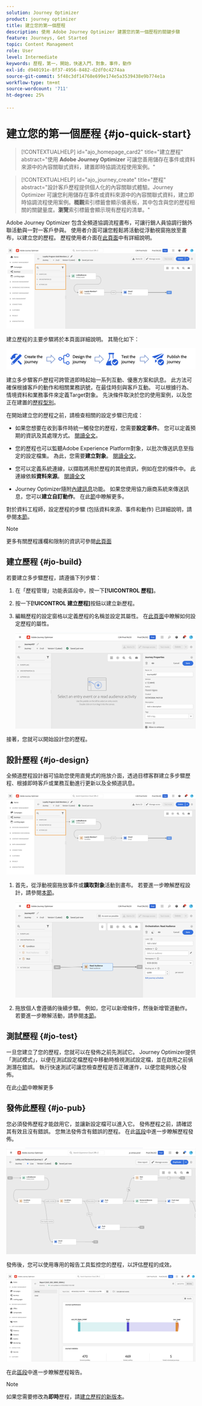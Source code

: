 ```yaml
---
solution: Journey Optimizer
product: journey optimizer
title: 建立您的第一個歷程
description: 使用 Adobe Journey Optimizer 建置您的第一個歷程的關鍵步驟
feature: Journeys, Get Started
topic: Content Management
role: User
level: Intermediate
keywords: 歷程，第一，開始，快速入門，對象，事件，動作
exl-id: d940191e-8f37-4956-8482-d2df0c4274aa
source-git-commit: 5f48c3df14768e699e174e5a3539438e9b774e1a
workflow-type: tm+mt
source-wordcount: '711'
ht-degree: 25%

---
```


# 建立您的第一個歷程 {#jo-quick-start}

>[!CONTEXTUALHELP]
>id="ajo_homepage_card2"
>title="建立歷程"
>abstract="使用 **Adobe Journey Optimizer** 可讓您善用儲存在事件或資料來源中的內容關聯式資料，建置即時協調流程使用案例。"

>[!CONTEXTUALHELP]
>id="ajo_journey_create"
>title="歷程"
>abstract="設計客戶歷程提供個人化的內容關聯式體驗。Journey Optimizer 可讓您利用儲存在事件或資料來源中的內容關聯式資料，建立即時協調流程使用案例。**概觀&#x200B;**&#x200B;索引標籤會顯示儀表板，其中包含與您的歷程相關的關鍵量度。**瀏覽&#x200B;**&#x200B;索引標籤會顯示現有歷程的清單。"

Adobe Journey Optimizer 包含全頻道協調流程畫布，可讓行銷人員協調行銷外聯活動與一對一客戶參與。 使用者介面可讓您輕鬆將活動從浮動視窗拖放至畫布，以建立您的歷程。 歷程使用者介面在[此頁面](journey-ui.md)中有詳細說明。

![歷程畫布範例](assets/journey38.png)


建立歷程的主要步驟將於本頁面詳細說明。 其簡化如下：

![歷程建立步驟：建立、設計、測試和發佈](assets/journey-creation-process.png)


建立多步驟客戶歷程可跨管道即時起始一系列互動、優惠方案和訊息。 此方法可確保根據客戶的動作和相關業務訊號，在最佳時刻與客戶互動。 可以根據行為、情境資料和業務事件來定義Target對象。 先決條件取決於您的使用案例，以及您正在建置的[歷程型別](entry-management.md#types-of-journeys)。

在開始建立您的歷程之前，請檢查相關的設定步驟已完成：

* 如果您想要在收到事件時統一觸發您的歷程，您需要&#x200B;**設定事件**。 您可以定義預期的資訊及其處理方式。 [閱讀全文](../event/about-events.md)。

<!--   ![](assets/jo-event7bis.png)  -->

* 您的歷程也可以監聽Adobe Experience Platform對象，以批次傳送訊息至指定的設定檔集。 為此，您需要&#x200B;**建立對象**。 [閱讀全文](../audience/about-audiences.md)。

<!--   ![](assets/segment2.png)  -->

* 您可以定義系統連線，以擷取將用於歷程的其他資訊，例如在您的條件中。 此連線依賴&#x200B;**資料來源**。 [閱讀全文](../datasource/about-data-sources.md)

<!--   ![](assets/jo-datasource.png)  -->

* Journey Optimizer隨附[內建訊息](../building-journeys/journeys-message.md)功能。 如果您使用協力廠商系統來傳送訊息，您可以&#x200B;**建立自訂動作**。 在此[節](../action/action.md)中瞭解更多。

<!--    ![](assets/custom2.png)  -->


對於資料工程師，設定歷程的步驟 (包括資料來源、事件和動作) 已詳細說明，請參閱[本節](../configuration/about-data-sources-events-actions.md)。


>[!NOTE]
>
>更多有關歷程護欄和限制的資訊可參閱[此頁面](../start/guardrails.md)

## 建立歷程 {#jo-build}

若要建立多步驟歷程，請遵循下列步驟：

1. 在「歷程管理」功能表區段中，按一下&#x200B;**[!UICONTROL 歷程]**。

1. 按一下&#x200B;**[!UICONTROL 建立歷程]**&#x200B;按鈕以建立新歷程。

1. 編輯歷程的設定窗格以定義歷程的名稱並設定其屬性。 在[此頁面](journey-properties.md)中瞭解如何設定歷程的屬性。

   ![](assets/jo-properties.png)

接著，您就可以開始設計您的歷程。

## 設計歷程 {#jo-design}

全頻道歷程設計器可協助您使用直覺式的拖放介面，透過目標客群建立多步驟歷程、根據即時客戶或業務互動進行更新以及全頻道訊息。

![](assets/journey38.png)

1. 首先，從浮動視窗拖放事件或&#x200B;**讀取對象**&#x200B;活動到畫布。 若要進一步瞭解歷程設計，請參閱[本節](using-the-journey-designer.md)。

   ![](assets/read-segment.png)

1. 拖放個人會遵循的後續步驟。 例如，您可以新增條件，然後新增管道動作。 若要進一步瞭解活動，請參閱[本節](about-journey-activities.md)。

## 測試歷程 {#jo-test}

一旦您建立了您的歷程，您就可以在發佈之前先測試它。 Journey Optimizer提供「測試模式」，以便在測試設定檔歷程中移動時檢視測試設定檔，並在啟用之前偵測潛在錯誤。 執行快速測試可讓您檢查歷程是否正確運作，以便您能夠放心發佈。

在此[小節](testing-the-journey.md)中瞭解更多

## 發佈此歷程 {#jo-pub}

您必須發佈歷程才能啟用它，並讓新設定檔可以進入它。 發佈歷程之前，請確認其有效且沒有錯誤。 您無法發佈含有錯誤的歷程。 在此[區段](publishing-the-journey.md)中進一步瞭解歷程發佈。

![](assets/jo-journeyuc2_32bis.png)

發佈後，您可以使用專用的報告工具監控您的歷程，以評估歷程的成效。

![](assets/jo-dynamic_report_journey_12.png)

在此[區段](../reports/live-report.md)中進一步瞭解歷程報告。

>[!NOTE]
>
>如果您需要修改為&#x200B;**即時**&#x200B;歷程，請[建立歷程的新版本](journey-ui.md#journey-versions)。
